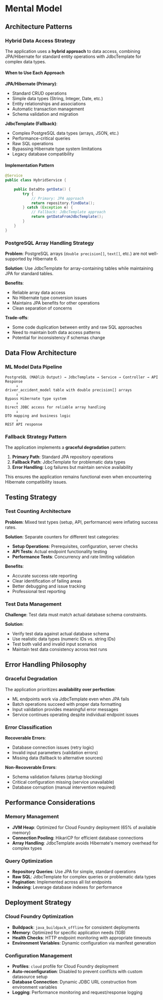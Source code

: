 # Mental Model

## Architecture Patterns

### Hybrid Data Access Strategy
The application uses a **hybrid approach** to data access, combining JPA/Hibernate for standard entity operations with JdbcTemplate for complex data types.

#### When to Use Each Approach

**JPA/Hibernate (Primary)**:
- Standard CRUD operations
- Simple data types (String, Integer, Date, etc.)
- Entity relationships and associations
- Automatic transaction management
- Schema validation and migration

**JdbcTemplate (Fallback)**:
- Complex PostgreSQL data types (arrays, JSON, etc.)
- Performance-critical queries
- Raw SQL operations
- Bypassing Hibernate type system limitations
- Legacy database compatibility

#### Implementation Pattern
```java
@Service
public class HybridService {
    
    public DataDto getData() {
        try {
            // Primary: JPA approach
            return repository.findData();
        } catch (Exception e) {
            // Fallback: JdbcTemplate approach
            return getDataFromJdbcTemplate();
        }
    }
}
```

### PostgreSQL Array Handling Strategy
**Problem**: PostgreSQL arrays (`double precision[]`, `text[]`, etc.) are not well-supported by Hibernate 6.

**Solution**: Use JdbcTemplate for array-containing tables while maintaining JPA for standard tables.

**Benefits**:
- Reliable array data access
- No Hibernate type conversion issues
- Maintains JPA benefits for other operations
- Clean separation of concerns

**Trade-offs**:
- Some code duplication between entity and raw SQL approaches
- Need to maintain both data access patterns
- Potential for inconsistency if schemas change

## Data Flow Architecture

### ML Model Data Pipeline
```
PostgreSQL (MADlib Output) → JdbcTemplate → Service → Controller → API Response
     ↓
driver_accident_model table with double precision[] arrays
     ↓
Bypass Hibernate type system
     ↓
Direct JDBC access for reliable array handling
     ↓
DTO mapping and business logic
     ↓
REST API response
```

### Fallback Strategy Pattern
The application implements a **graceful degradation** pattern:
1. **Primary Path**: Standard JPA repository operations
2. **Fallback Path**: JdbcTemplate for problematic data types
3. **Error Handling**: Log failures but maintain service availability

This ensures the application remains functional even when encountering Hibernate compatibility issues.

## Testing Strategy

### Test Counting Architecture
**Problem**: Mixed test types (setup, API, performance) were inflating success rates.

**Solution**: Separate counters for different test categories:
- **Setup Operations**: Prerequisites, configuration, server checks
- **API Tests**: Actual endpoint functionality testing
- **Performance Tests**: Concurrency and rate limiting validation

**Benefits**:
- Accurate success rate reporting
- Clear identification of failing areas
- Better debugging and issue tracking
- Professional test reporting

### Test Data Management
**Challenge**: Test data must match actual database schema constraints.

**Solution**: 
- Verify test data against actual database schema
- Use realistic data types (numeric IDs vs. string IDs)
- Test both valid and invalid input scenarios
- Maintain test data consistency across test runs

## Error Handling Philosophy

### Graceful Degradation
The application prioritizes **availability over perfection**:
- ML endpoints work via JdbcTemplate even when JPA fails
- Batch operations succeed with proper data formatting
- Input validation provides meaningful error messages
- Service continues operating despite individual endpoint issues

### Error Classification
**Recoverable Errors**: 
- Database connection issues (retry logic)
- Invalid input parameters (validation errors)
- Missing data (fallback to alternative sources)

**Non-Recoverable Errors**:
- Schema validation failures (startup blocking)
- Critical configuration missing (service unavailable)
- Database corruption (manual intervention required)

## Performance Considerations

### Memory Management
- **JVM Heap**: Optimized for Cloud Foundry deployment (65% of available memory)
- **Connection Pooling**: HikariCP for efficient database connections
- **Array Handling**: JdbcTemplate avoids Hibernate's memory overhead for complex types

### Query Optimization
- **Repository Queries**: Use JPA for simple, standard operations
- **Raw SQL**: JdbcTemplate for complex queries or problematic data types
- **Pagination**: Implemented across all list endpoints
- **Indexing**: Leverage database indexes for performance

## Deployment Strategy

### Cloud Foundry Optimization
- **Buildpack**: `java_buildpack_offline` for consistent deployments
- **Memory**: Optimized for specific application needs (1GB)
- **Health Checks**: HTTP endpoint monitoring with appropriate timeouts
- **Environment Variables**: Dynamic configuration via manifest generation

### Configuration Management
- **Profiles**: `cloud` profile for Cloud Foundry deployment
- **Auto-reconfiguration**: Disabled to prevent conflicts with custom datasource setup
- **Database Connection**: Dynamic JDBC URL construction from environment variables
- **Logging**: Performance monitoring and request/response logging
